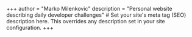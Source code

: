 +++
author = "Marko Milenkovic"
description = "Personal website describing daily developer challenges" # Set your site's meta tag (SEO) description here. This overrides any description set in your site configuration.
+++

